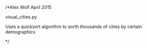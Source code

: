 /*Alex Wolf April 2015

visual_cities.py

Uses a quicksort algorithm to sorth thousands of cities by certain demographics

*/
